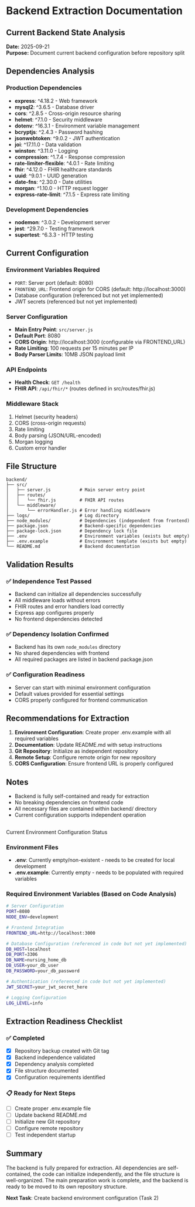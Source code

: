# Backend Extraction Documentation

## Current Backend State Analysis

**Date:** 2025-09-21  
**Purpose:** Document current backend configuration before repository split

## Dependencies Analysis

### Production Dependencies
- **express**: ^4.18.2 - Web framework
- **mysql2**: ^3.6.5 - Database driver
- **cors**: ^2.8.5 - Cross-origin resource sharing
- **helmet**: ^7.1.0 - Security middleware
- **dotenv**: ^16.3.1 - Environment variable management
- **bcryptjs**: ^2.4.3 - Password hashing
- **jsonwebtoken**: ^9.0.2 - JWT authentication
- **joi**: ^17.11.0 - Data validation
- **winston**: ^3.11.0 - Logging
- **compression**: ^1.7.4 - Response compression
- **rate-limiter-flexible**: ^4.0.1 - Rate limiting
- **fhir**: ^4.12.0 - FHIR healthcare standards
- **uuid**: ^9.0.1 - UUID generation
- **date-fns**: ^2.30.0 - Date utilities
- **morgan**: ^1.10.0 - HTTP request logger
- **express-rate-limit**: ^7.1.5 - Express rate limiting

### Development Dependencies
- **nodemon**: ^3.0.2 - Development server
- **jest**: ^29.7.0 - Testing framework
- **supertest**: ^6.3.3 - HTTP testing

## Current Configuration

### Environment Variables Required
- `PORT`: Server port (default: 8080)
- `FRONTEND_URL`: Frontend origin for CORS (default: http://localhost:3000)
- Database configuration (referenced but not yet implemented)
- JWT secrets (referenced but not yet implemented)

### Server Configuration
- **Main Entry Point**: `src/server.js`
- **Default Port**: 8080
- **CORS Origin**: http://localhost:3000 (configurable via FRONTEND_URL)
- **Rate Limiting**: 100 requests per 15 minutes per IP
- **Body Parser Limits**: 10MB JSON payload limit

### API Endpoints
- **Health Check**: `GET /health`
- **FHIR API**: `/api/fhir/*` (routes defined in src/routes/fhir.js)

### Middleware Stack
1. Helmet (security headers)
2. CORS (cross-origin requests)
3. Rate limiting
4. Body parsing (JSON/URL-encoded)
5. Morgan logging
6. Custom error handler

## File Structure
```
backend/
├── src/
│   ├── server.js           # Main server entry point
│   ├── routes/
│   │   └── fhir.js         # FHIR API routes
│   └── middleware/
│       └── errorHandler.js # Error handling middleware
├── logs/                   # Log directory
├── node_modules/           # Dependencies (independent from frontend)
├── package.json            # Backend-specific dependencies
├── package-lock.json       # Dependency lock file
├── .env                    # Environment variables (exists but empty)
├── .env.example            # Environment template (exists but empty)
└── README.md               # Backend documentation
```

## Validation Results

### ✅ Independence Test Passed
- Backend can initialize all dependencies successfully
- All middleware loads without errors
- FHIR routes and error handlers load correctly
- Express app configures properly
- No frontend dependencies detected

### ✅ Dependency Isolation Confirmed
- Backend has its own `node_modules` directory
- No shared dependencies with frontend
- All required packages are listed in backend package.json

### ✅ Configuration Readiness
- Server can start with minimal environment configuration
- Default values provided for essential settings
- CORS properly configured for frontend communication

## Recommendations for Extraction

1. **Environment Configuration**: Create proper .env.example with all required variables
2. **Documentation**: Update README.md with setup instructions
3. **Git Repository**: Initialize as independent repository
4. **Remote Setup**: Configure remote origin for new repository
5. **CORS Configuration**: Ensure frontend URL is properly configured

## Notes
- Backend is fully self-contained and ready for extraction
- No breaking dependencies on frontend code
- All necessary files are contained within backend/ directory
- Current configuration supports independent operation
##
 Current Environment Configuration Status

### Environment Files
- **.env**: Currently empty/non-existent - needs to be created for local development
- **.env.example**: Currently empty - needs to be populated with required variables

### Required Environment Variables (Based on Code Analysis)
```bash
# Server Configuration
PORT=8080
NODE_ENV=development

# Frontend Integration
FRONTEND_URL=http://localhost:3000

# Database Configuration (referenced in code but not yet implemented)
DB_HOST=localhost
DB_PORT=3306
DB_NAME=nursing_home_db
DB_USER=your_db_user
DB_PASSWORD=your_db_password

# Authentication (referenced in code but not yet implemented)
JWT_SECRET=your_jwt_secret_here

# Logging Configuration
LOG_LEVEL=info
```

## Extraction Readiness Checklist

### ✅ Completed
- [x] Repository backup created with Git tag
- [x] Backend independence validated
- [x] Dependency analysis completed
- [x] File structure documented
- [x] Configuration requirements identified

### 📋 Ready for Next Steps
- [ ] Create proper .env.example file
- [ ] Update backend README.md
- [ ] Initialize new Git repository
- [ ] Configure remote repository
- [ ] Test independent startup

## Summary

The backend is fully prepared for extraction. All dependencies are self-contained, the code can initialize independently, and the file structure is well-organized. The main preparation work is complete, and the backend is ready to be moved to its own repository structure.

**Next Task**: Create backend environment configuration (Task 2)